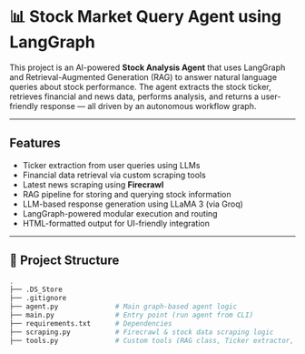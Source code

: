 # 📊 Stock Market Query Agent using LangGraph

This project is an AI-powered **Stock Analysis Agent** that uses LangGraph and Retrieval-Augmented Generation (RAG) to answer natural language queries about stock performance. The agent extracts the stock ticker, retrieves financial and news data, performs analysis, and returns a user-friendly response — all driven by an autonomous workflow graph.

---

## Features

- Ticker extraction from user queries using LLMs  
- Financial data retrieval via custom scraping tools  
- Latest news scraping using **Firecrawl**  
- RAG pipeline for storing and querying stock information  
- LLM-based response generation using LLaMA 3 (via Groq)  
- LangGraph-powered modular execution and routing  
- HTML-formatted output for UI-friendly integration

---

## 📁 Project Structure

```bash
.
├── .DS_Store
├── .gitignore
├── agent.py              # Main graph-based agent logic
├── main.py               # Entry point (run agent from CLI)
├── requirements.txt      # Dependencies
├── scraping.py           # Firecrawl & stock data scraping logic
├── tools.py              # Custom tools (RAG class, Ticker extractor, etc.)

